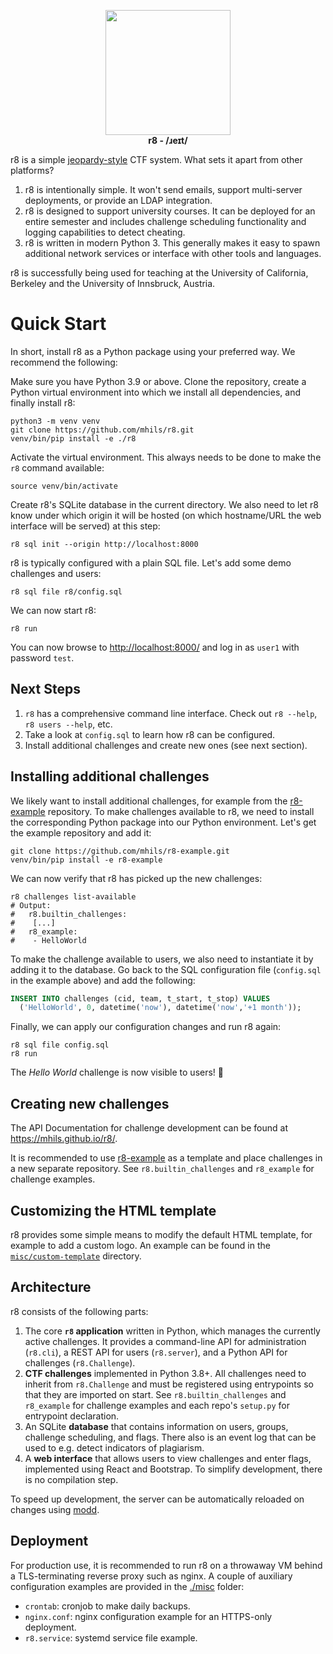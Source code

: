 <p align="center">
<img src="misc/logo.svg" width=200 />
<br>
<strong>r8 - /ɹeɪt/</strong>
</p>

r8 is a simple [jeopardy-style](https://ctftime.org/ctf-wtf/) CTF system. What sets it apart from other platforms?

1. r8 is intentionally simple. It won't send emails, support multi-server deployments, 
or provide an LDAP integration.
2. r8 is designed to support university courses. It can be deployed for an entire semester and
includes challenge scheduling functionality and logging capabilities to detect cheating.
3. r8 is written in modern Python 3. This generally makes it easy to spawn additional network 
services or interface with other tools and languages.

r8 is successfully being used for teaching at the University of California, Berkeley and the University of Innsbruck, 
Austria.

# Quick Start

In short, install r8 as a Python package using your preferred way. We recommend the following:

Make sure you have Python 3.9 or above. Clone the repository, create a Python virtual environment 
into which we install all dependencies, and finally install r8:

```shell
python3 -m venv venv
git clone https://github.com/mhils/r8.git
venv/bin/pip install -e ./r8
```

Activate the virtual environment. This always needs to be done to make the `r8` command available:

```shell
source venv/bin/activate
```

Create r8's SQLite database in the current directory. 
We also need to let r8 know under which origin it will be hosted (on which hostname/URL the web interface will be served) at this step:

```shell
r8 sql init --origin http://localhost:8000
```

r8 is typically configured with a plain SQL file. Let's add some demo challenges and users:

```shell
r8 sql file r8/config.sql
```

We can now start r8:

```shell
r8 run
```

You can now browse to <http://localhost:8000/> and log in as `user1` with password `test`.

## Next Steps

 1. `r8` has a comprehensive command line interface. Check out `r8 --help`, `r8 users --help`, etc.
 2. Take a look at `config.sql` to learn how r8 can be configured.
 3. Install additional challenges and create new ones (see next section).

## Installing additional challenges

We likely want to install additional challenges, for example from the [r8-example](https://github.com/mhils/r8-example) 
repository. To make challenges available to r8, we need to install the corresponding Python package into our Python 
environment. Let's get the example repository and add it:

```shell
git clone https://github.com/mhils/r8-example.git
venv/bin/pip install -e r8-example
```

We can now verify that r8 has picked up the new challenges:

```shell
r8 challenges list-available
# Output:
#   r8.builtin_challenges:
#    [...]
#   r8_example:
#    - HelloWorld
```

To make the challenge available to users, we also need to instantiate it by adding it to the database. 
Go back to the SQL configuration file (`config.sql` in the example above) and add the following:
```sql
INSERT INTO challenges (cid, team, t_start, t_stop) VALUES
  ('HelloWorld', 0, datetime('now'), datetime('now','+1 month'));
```

Finally, we can apply our configuration changes and run r8 again:
```shell
r8 sql file config.sql
r8 run
```

The *Hello World* challenge is now visible to users! 🎉

## Creating new challenges

The API Documentation for challenge development can be found at https://mhils.github.io/r8/.

It is recommended to use [r8-example](https://github.com/mhils/r8-example) as a template
and place challenges in a new separate repository. See `r8.builtin_challenges` and `r8_example` 
for challenge examples.

## Customizing the HTML template

r8 provides some simple means to modify the default HTML template, for example to add a custom logo.
An example can be found in the [`misc/custom-template`](misc/custom-template) directory.

## Architecture

r8 consists of the following parts:
  1. The core **`r8` application** written in Python, which manages the currently active challenges. 
     It provides a command-line API for administration (`r8.cli`), a REST API for users (`r8.server`), 
     and a Python API for challenges (`r8.Challenge`).
  2. **CTF challenges** implemented in Python 3.8+. All challenges need to inherit from `r8.Challenge` 
     and must be registered using entrypoints so that they are imported on start. 
     See `r8.builtin_challenges` and `r8_example` for challenge examples and each repo's `setup.py` for entrypoint declaration.
  3. An SQLite **database** that contains information on users, groups, challenge scheduling, and flags.
     There also is an event log that can be used to e.g. detect indicators of plagiarism.
  4. A **web interface** that allows users to view challenges and enter flags, implemented using React and Bootstrap.
     To simplify development, there is no compilation step.

To speed up development, the server can be automatically reloaded on changes using [modd](https://github.com/cortesi/modd).

## Deployment

For production use, it is recommended to run r8 on a throwaway VM behind a TLS-terminating reverse 
proxy such as nginx. A couple of auxiliary configuration examples are provided in the [./misc](./misc) folder:

 - `crontab`: cronjob to make daily backups.
 - `nginx.conf`: nginx configuration example for an HTTPS-only deployment.
 - `r8.service`: systemd service file example.
